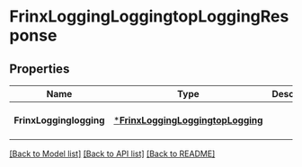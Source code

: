 # FrinxLoggingLoggingtopLoggingResponse

## Properties
Name | Type | Description | Notes
------------ | ------------- | ------------- | -------------
**FrinxLogginglogging** | [***FrinxLoggingLoggingtopLogging**](frinx.logging.loggingtop.Logging.md) |  | [optional] [default to null]

[[Back to Model list]](../README.md#documentation-for-models) [[Back to API list]](../README.md#documentation-for-api-endpoints) [[Back to README]](../README.md)


